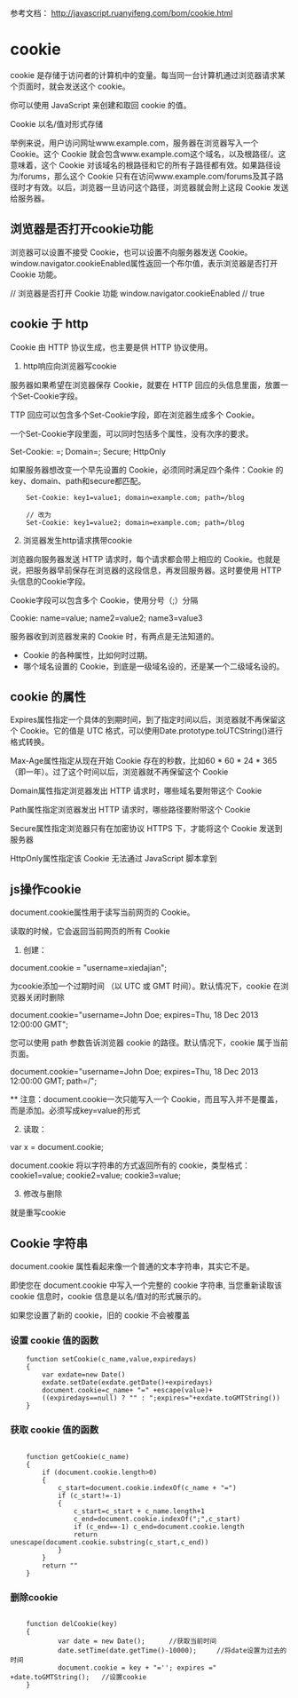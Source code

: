 

参考文档： http://javascript.ruanyifeng.com/bom/cookie.html

# cookie

cookie 是存储于访问者的计算机中的变量。每当同一台计算机通过浏览器请求某个页面时，就会发送这个 cookie。

你可以使用 JavaScript 来创建和取回 cookie 的值。

Cookie 以名/值对形式存储

举例来说，用户访问网址www.example.com，服务器在浏览器写入一个 Cookie。这个 Cookie 就会包含www.example.com这个域名，以及根路径/。这意味着，这个 Cookie 对该域名的根路径和它的所有子路径都有效。如果路径设为/forums，那么这个 Cookie 只有在访问www.example.com/forums及其子路径时才有效。以后，浏览器一旦访问这个路径，浏览器就会附上这段 Cookie 发送给服务器。


## 浏览器是否打开cookie功能

浏览器可以设置不接受 Cookie，也可以设置不向服务器发送 Cookie。window.navigator.cookieEnabled属性返回一个布尔值，表示浏览器是否打开 Cookie 功能。


// 浏览器是否打开 Cookie 功能
window.navigator.cookieEnabled // true


## cookie 于 http

Cookie 由 HTTP 协议生成，也主要是供 HTTP 协议使用。

1. http响应向浏览器写cookie

服务器如果希望在浏览器保存 Cookie，就要在 HTTP 回应的头信息里面，放置一个Set-Cookie字段。

TTP 回应可以包含多个Set-Cookie字段，即在浏览器生成多个 Cookie。

一个Set-Cookie字段里面，可以同时包括多个属性，没有次序的要求。

Set-Cookie: <cookie-name>=<cookie-value>; Domain=<domain-value>; Secure; HttpOnly

如果服务器想改变一个早先设置的 Cookie，必须同时满足四个条件：Cookie 的key、domain、path和secure都匹配。

```
	Set-Cookie: key1=value1; domain=example.com; path=/blog

	// 改为
	Set-Cookie: key1=value2; domain=example.com; path=/blog

```

2. 浏览器发生http请求携带cookie

浏览器向服务器发送 HTTP 请求时，每个请求都会带上相应的 Cookie。也就是说，把服务器早前保存在浏览器的这段信息，再发回服务器。这时要使用 HTTP 头信息的Cookie字段。

Cookie字段可以包含多个 Cookie，使用分号（;）分隔

Cookie: name=value; name2=value2; name3=value3


服务器收到浏览器发来的 Cookie 时，有两点是无法知道的。

- Cookie 的各种属性，比如何时过期。
- 哪个域名设置的 Cookie，到底是一级域名设的，还是某一个二级域名设的。


## cookie 的属性

Expires属性指定一个具体的到期时间，到了指定时间以后，浏览器就不再保留这个 Cookie。它的值是 UTC 格式，可以使用Date.prototype.toUTCString()进行格式转换。

Max-Age属性指定从现在开始 Cookie 存在的秒数，比如60 * 60 * 24 * 365（即一年）。过了这个时间以后，浏览器就不再保留这个 Cookie

Domain属性指定浏览器发出 HTTP 请求时，哪些域名要附带这个 Cookie

Path属性指定浏览器发出 HTTP 请求时，哪些路径要附带这个 Cookie

Secure属性指定浏览器只有在加密协议 HTTPS 下，才能将这个 Cookie 发送到服务器

HttpOnly属性指定该 Cookie 无法通过 JavaScript 脚本拿到



## js操作cookie

document.cookie属性用于读写当前网页的 Cookie。

读取的时候，它会返回当前网页的所有 Cookie

1. 创建：

document.cookie = "username=xiedajian";

为cookie添加一个过期时间 （以 UTC 或 GMT 时间）。默认情况下，cookie 在浏览器关闭时删除

document.cookie="username=John Doe; expires=Thu, 18 Dec 2013 12:00:00 GMT";

您可以使用 path 参数告诉浏览器 cookie 的路径。默认情况下，cookie 属于当前页面。

document.cookie="username=John Doe; expires=Thu, 18 Dec 2013 12:00:00 GMT; path=/";

** 注意：document.cookie一次只能写入一个 Cookie，而且写入并不是覆盖，而是添加。必须写成key=value的形式

2. 读取：

var x = document.cookie;

document.cookie 将以字符串的方式返回所有的 cookie，类型格式： cookie1=value; cookie2=value; cookie3=value;

3. 修改与删除

就是重写cookie




## Cookie 字符串

document.cookie 属性看起来像一个普通的文本字符串，其实它不是。

即使您在 document.cookie 中写入一个完整的 cookie 字符串, 当您重新读取该 cookie 信息时，cookie 信息是以名/值对的形式展示的。

如果您设置了新的 cookie，旧的 cookie 不会被覆盖







### 设置 cookie 值的函数

```
	function setCookie(c_name,value,expiredays)
	{
		var exdate=new Date()
		exdate.setDate(exdate.getDate()+expiredays)
		document.cookie=c_name+ "=" +escape(value)+
		((expiredays==null) ? "" : ";expires="+exdate.toGMTString())
	}

```


### 获取 cookie 值的函数
```

	function getCookie(c_name)
	{
		if (document.cookie.length>0)
		{
		 	c_start=document.cookie.indexOf(c_name + "=")
			if (c_start!=-1)
			{ 
			    c_start=c_start + c_name.length+1 
			    c_end=document.cookie.indexOf(";",c_start)
			    if (c_end==-1) c_end=document.cookie.length
			    return unescape(document.cookie.substring(c_start,c_end))
			} 
		}
		return ""
	}
```



### 删除cookie

```

	function delCookie(key)
	{
            var date = new Date(); 		//获取当前时间
            date.setTime(date.getTime()-10000); 	//将date设置为过去的时间
            document.cookie = key + "=''; expires =" +date.toGMTString();	//设置cookie
	}
```
